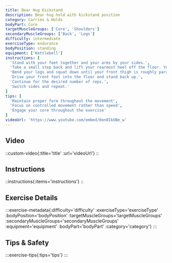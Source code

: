```yaml
---
title: Bear Hug Kickstand
description: Bear hug hold with kickstand position
category: Carries & Holds
bodyPart: Core
targetMuscleGroups: ['Core', 'Shoulders']
secondaryMuscleGroups: ['Back', 'Legs']
difficulty: intermediate
exerciseType: endurance
bodyPosition: standing
equipment: ['Kettlebell']
instructions: [
  'Stand with your feet together and your arms by your sides.',
  'Take a small step back and lift your rearmost heel off the floor. Your back leg provides balance and support, but most of your weight should be on your front leg.',
  'Bend your legs and squat down until your front thigh is roughly parallel to the floor. Raise your arms to the front for balance if required. Try to keep your torso upright.',
  'Drive your front foot into the floor and stand back up.',
  'Continue for the desired number of reps.',
  'Switch sides and repeat.'
]
tips: [
  'Maintain proper form throughout the movement',
  'Focus on controlled movement rather than speed',
  'Engage your core throughout the exercise'
]
videoUrl: 'https://www.youtube.com/embed/0on0IkOBe_w'
---
```


## Video

::custom-video{:title='title' :url='videoUrl'}
::

## Instructions

::instructions{:items='instructions'}
::



## Exercise Details

:::exercise-metadata{:difficulty='difficulty' :exerciseType='exerciseType' :bodyPosition='bodyPosition' :targetMuscleGroups='targetMuscleGroups' :secondaryMuscleGroups='secondaryMuscleGroups' :equipment='equipment' :bodyPart='bodyPart' :category='category'}
:::

## Tips & Safety

:::exercise-tips{:tips='tips'}
:::
